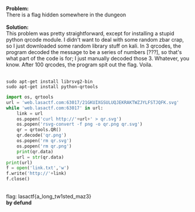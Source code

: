 <b>Problem:</b><br>
There is a flag hidden somewhere in the dungeon<br><br>
<b>Solution:</b><br>
This problem was pretty straightforward, except for installing a stupid python qrcode module. I didn't want to deal with some random zbar crap, so I just downloaded some random library stuff on kali. In 3 qrcodes, the program decoded the message to be a series of numbers [???], so that's what part of the code is for; I just manually decoded those 3. Whatever, you know. After 100 qrcodes, the program spit out the flag. Voila.<br><br>
```
sudo apt-get install librsvg2-bin
sudo apt-get install python-qrtools
```
```python
import os, qrtools
url = 'web.lasactf.com:63017/21GKUIXGSULUQJEKRAKTWZJYLFSTJQFK.svg'
while 'web.lasactf.com:63017' in url:
	link = url
	os.popen('curl http://'+url+' > qr.svg')
	os.popen('rsvg-convert -f png -o qr.png qr.svg')
	qr = qrtools.QR()
	qr.decode('qr.png')
	os.popen('rm qr.svg')
	os.popen('rm qr.png')
	print(qr.data)
	url = str(qr.data)
print(url)
f = open('link.txt','w')
f.write('http://'+link)
f.close()
```
<br>
flag: lasactf{a_long_tw1sted_maz3}<br>
<b>by defund</b>

